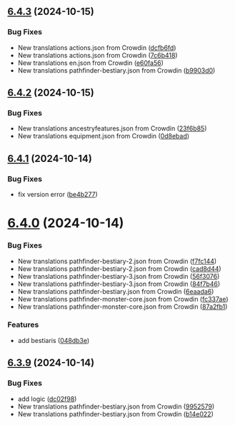 ## [6.4.3](https://github.com/allnnde/pf2e-esp-translation/compare/v6.4.2...v6.4.3) (2024-10-15)


### Bug Fixes

* New translations actions.json from Crowdin ([dcfb6fd](https://github.com/allnnde/pf2e-esp-translation/commit/dcfb6fdcaada3a4f9b0b5b471578fad26d979a93))
* New translations actions.json from Crowdin ([7c6b418](https://github.com/allnnde/pf2e-esp-translation/commit/7c6b4181ab8f9460db5693bcb21ee31964c54f54))
* New translations en.json from Crowdin ([e60fa56](https://github.com/allnnde/pf2e-esp-translation/commit/e60fa561db7804b6e24a971c48931699b6c92d8c))
* New translations pathfinder-bestiary.json from Crowdin ([b9903d0](https://github.com/allnnde/pf2e-esp-translation/commit/b9903d027996440cfffc5e95f06f79e332212bc5))



## [6.4.2](https://github.com/allnnde/pf2e-esp-translation/compare/v6.4.1...v6.4.2) (2024-10-15)


### Bug Fixes

* New translations ancestryfeatures.json from Crowdin ([23f6b85](https://github.com/allnnde/pf2e-esp-translation/commit/23f6b85175822472a06415fa17f463fb73ca2fb0))
* New translations equipment.json from Crowdin ([0d8ebad](https://github.com/allnnde/pf2e-esp-translation/commit/0d8ebadb293967ba8c3a62d936b8b9444f2cd699))



## [6.4.1](https://github.com/allnnde/pf2e-esp-translation/compare/v6.4.0...v6.4.1) (2024-10-14)


### Bug Fixes

* fix version error ([be4b277](https://github.com/allnnde/pf2e-esp-translation/commit/be4b2773f7512eabafc66706f1f84f07f076ea0e))



# [6.4.0](https://github.com/allnnde/pf2e-esp-translation/compare/v6.3.9...v6.4.0) (2024-10-14)


### Bug Fixes

* New translations pathfinder-bestiary-2.json from Crowdin ([f7fc144](https://github.com/allnnde/pf2e-esp-translation/commit/f7fc14490c408d0444353f39f14a9dc53f281e3f))
* New translations pathfinder-bestiary-2.json from Crowdin ([cad8d44](https://github.com/allnnde/pf2e-esp-translation/commit/cad8d444ad9b1738fd045a3d2fc8f8b9e962bc69))
* New translations pathfinder-bestiary-3.json from Crowdin ([56f3076](https://github.com/allnnde/pf2e-esp-translation/commit/56f30768eb360776070a1f0f534c30a2b394ef9c))
* New translations pathfinder-bestiary-3.json from Crowdin ([84f7b46](https://github.com/allnnde/pf2e-esp-translation/commit/84f7b46e8e6d3bff4b806894be0874677bd71fbe))
* New translations pathfinder-bestiary.json from Crowdin ([6eaada6](https://github.com/allnnde/pf2e-esp-translation/commit/6eaada65b8c86d38098fe10852884d6f9330f104))
* New translations pathfinder-monster-core.json from Crowdin ([fc337ae](https://github.com/allnnde/pf2e-esp-translation/commit/fc337ae84f30d6649d5836f9c10bd8a3e82d3475))
* New translations pathfinder-monster-core.json from Crowdin ([87a2fb1](https://github.com/allnnde/pf2e-esp-translation/commit/87a2fb1465d7a885cd85b31f6a6591d6e17d7f2b))


### Features

* add bestiaris ([048db3e](https://github.com/allnnde/pf2e-esp-translation/commit/048db3e23f4a2121e50be06ac042b30abf44f723))



## [6.3.9](https://github.com/allnnde/pf2e-esp-translation/compare/v6.3.8...v6.3.9) (2024-10-14)


### Bug Fixes

* add logic ([dc02f98](https://github.com/allnnde/pf2e-esp-translation/commit/dc02f98dac91fbfdf4540ff783dd45f7d4c73ddc))
* New translations pathfinder-bestiary.json from Crowdin ([9952579](https://github.com/allnnde/pf2e-esp-translation/commit/995257970b63d38586129b57aa860d0814b2f777))
* New translations pathfinder-bestiary.json from Crowdin ([b14e022](https://github.com/allnnde/pf2e-esp-translation/commit/b14e02276c68328e69a4e1c8779138f102003720))



